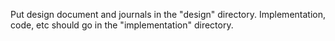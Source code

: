 Put design document and journals in the "design" directory.  Implementation, code, etc should go in the "implementation" directory.

